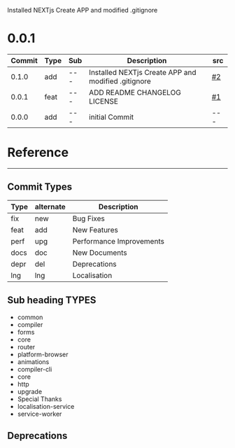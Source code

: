 

Installed NEXTjs Create APP and modified .gitignore

<!-- CHANGELOG SPLIT MARKER -->
<a name="0.1.0"></a>
# 0.0.1 
| Commit | Type | Sub |  Description | src |
| --- | --- | --- | --- | --- |
| 0.1.0 | add  | --- | Installed NEXTjs Create APP and modified .gitignore       |  [#2](https://github.com/DavitTec/eshop/releases/tag/v0.1.0) |
| 0.0.1 | feat | --- | ADD README CHANGELOG LICENSE               |  [#1](https://github.com/DavitTec/eshop/releases/tag/v0.0.1) |
| 0.0.0 | add  | --- | initial Commit   | --- |


<!-- CHANGELOG SPLIT MARKER -->

# Reference
----

## Commit Types

|Type|alternate|Description|
|  ---  | ---  |---                       |
|  fix  |new   | Bug Fixes                |
|  feat |add   | New Features             |
|  perf |upg   | Performance Improvements |
|  docs |doc   | New Documents            |
|  depr |del   | Deprecations             |
|  lng  |lng   | Localisation             |


## Sub heading TYPES
 - common
 - compiler
 - forms
 - core
 - router
 - platform-browser
 - animations
 - compiler-cli
 - core
 - http
 - upgrade
 - Special Thanks
 - localisation-service
 - service-worker

##  Deprecations
